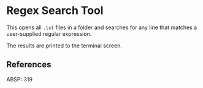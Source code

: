 # Regex Search Tool

This opens all `.txt` files in a folder and searches for any line that matches a user-supplied regular expression.

The results are printed to the terminal screen.

## References

ABSP: 319

